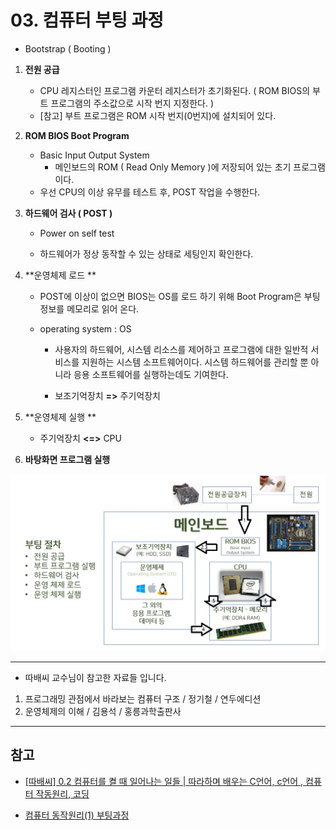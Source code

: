 # 03. 컴퓨터 부팅 과정

* Bootstrap ( Booting )



1. **전원 공급**

   * CPU 레지스터인 프로그램 카운터 레지스터가 초기화된다.
     ( ROM BIOS의 부트 프로그램의 주소값으로 시작 번지 지정한다. )
   * [참고] 부트 프로그램은 ROM 시작 번지(0번지)에 설치되어 있다.

2. **ROM BIOS Boot Program**

   * Basic Input Output System
     * 메인보드의 ROM ( Read Only Memory )에 저장되어 있는 초기 프로그램이다. 
   * 우선 CPU의 이상 유무를 테스트 후, POST 작업을 수행한다.

3. **하드웨어 검사 ( POST )**

   * Power on self test

   * 하드웨어가 정상 동작할 수 있는 상태로 세팅인지 확인한다. 

4. **운영체제 로드 **

   * POST에 이상이 없으면 BIOS는 OS를 로드 하기 위해 Boot Program은 부팅 정보를 메모리로 읽어 온다.

   * operating system : OS
     * 사용자의 하드웨어, 시스템 리소스를 제어하고 프로그램에 대한 일반적 서비스를 지원하는 시스템 소프트웨어이다. 시스템 하드웨어를 관리할 뿐 아니라 응용 소프트웨어를 실행하는데도 기여한다.

     * 보조기억장치 **=>** 주기억장치


6. **운영체제 실행 **
   * 주기억장치 **<=>** CPU

7. **바탕화면 프로그램 실행**

<img src="./assets/image-20230913195207996.png" alt="image-20230913195207996" style="zoom: 67%;" />




---

* 따배씨 교수님이 참고한 자료들 입니다.

1. 프로그래밍 관점에서 바라보는 컴퓨터 구조 / 정기철 / 연두에디션
2. 운영체제의 이해 / 김용석 / 홍릉과학출판사

---







## 참고

* [[따배씨\] 0.2 컴퓨터를 켤 때 일어나는 일들 | 따라하며 배우는 C언어, c언어 , 컴퓨터 작동원리, 코딩](https://www.youtube.com/watch?v=nibismaE3fk)

* [컴퓨터 동작원리(1) 부팅과정](https://www.youtube.com/watch?v=hKkF3QrQIUw)

